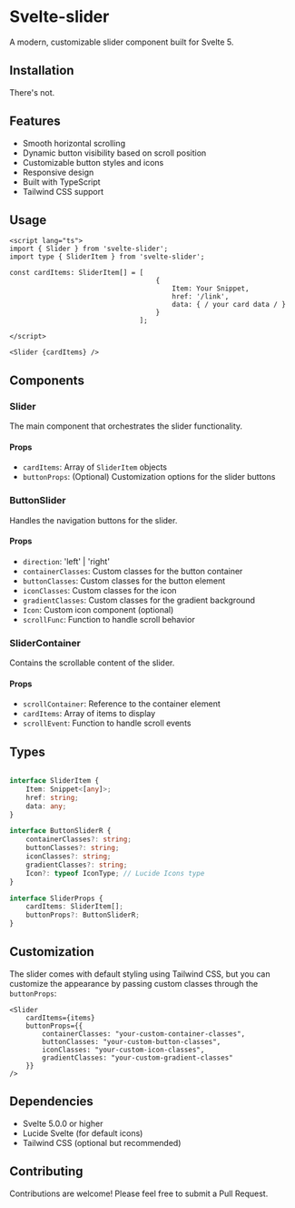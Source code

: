 # Svelte-slider

A modern, customizable slider component built for Svelte 5.

## Installation

There's not.

## Features

- Smooth horizontal scrolling
- Dynamic button visibility based on scroll position
- Customizable button styles and icons
- Responsive design
- Built with TypeScript
- Tailwind CSS support

## Usage

```svelte
<script lang="ts">
import { Slider } from 'svelte-slider';
import type { SliderItem } from 'svelte-slider';

const cardItems: SliderItem[] = [
                                    {
                                        Item: Your Snippet,
                                        href: '/link',
                                        data: { / your card data / }
                                    }
                                ];

</script>

<Slider {cardItems} />
```

## Components

### Slider

The main component that orchestrates the slider functionality.

#### Props

- `cardItems`: Array of `SliderItem` objects
- `buttonProps`: (Optional) Customization options for the slider buttons

### ButtonSlider

Handles the navigation buttons for the slider.

#### Props

- `direction`: 'left' | 'right'
- `containerClasses`: Custom classes for the button container
- `buttonClasses`: Custom classes for the button element
- `iconClasses`: Custom classes for the icon
- `gradientClasses`: Custom classes for the gradient background
- `Icon`: Custom icon component (optional)
- `scrollFunc`: Function to handle scroll behavior

### SliderContainer

Contains the scrollable content of the slider.

#### Props

- `scrollContainer`: Reference to the container element
- `cardItems`: Array of items to display
- `scrollEvent`: Function to handle scroll events

## Types

```typescript

interface SliderItem {
    Item: Snippet<[any]>;
    href: string;
    data: any;
}

interface ButtonSliderR {
    containerClasses?: string;
    buttonClasses?: string;
    iconClasses?: string;
    gradientClasses?: string;
    Icon?: typeof IconType; // Lucide Icons type
}

interface SliderProps {
    cardItems: SliderItem[];
    buttonProps?: ButtonSliderR;
}
```

## Customization

The slider comes with default styling using Tailwind CSS, but you can customize the appearance by passing custom classes through the `buttonProps`:

```svelte
<Slider
    cardItems={items}
    buttonProps={{
        containerClasses: "your-custom-container-classes",
        buttonClasses: "your-custom-button-classes",
        iconClasses: "your-custom-icon-classes",
        gradientClasses: "your-custom-gradient-classes"
    }}
/>
```

## Dependencies

- Svelte 5.0.0 or higher
- Lucide Svelte (for default icons)
- Tailwind CSS (optional but recommended)

## Contributing

Contributions are welcome! Please feel free to submit a Pull Request.


